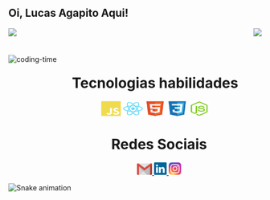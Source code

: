 ## Oi, Lucas Agapito Aqui!

<div>
  
  <img  height="180em" src="https://github-readme-stats.vercel.app/api?username=lucasagapitosilva&show_icons=true&theme=react&include_all_commits=true&count_private=true"/>
  <img align="right" height="180em" src="https://github-readme-stats.vercel.app/api/top-langs/?username=lucasagapitosilva&layout=compact&langs_count=16&theme=react"/>
</div>
<br>

<div  align="center"> 
  <div style="display: inline_block"><br>
    <img align="left" height="250" alt="coding-time" src="code.gif">
    <h1 align="center">Tecnologias habilidades</h1>
    <img align="center" height="30" width="40" alt="js-icon"  src="https://raw.githubusercontent.com/devicons/devicon/master/icons/javascript/javascript-plain.svg">
    <img align="center" height="30" width="40" alt="react-icon" src="https://raw.githubusercontent.com/devicons/devicon/master/icons/react/react-original.svg">
    <img align="center" height="30" width="40" alt="html-icon" src="https://raw.githubusercontent.com/devicons/devicon/master/icons/html5/html5-original.svg">
    <img align="center" height="30" width="40" alt="css-icon" src="https://raw.githubusercontent.com/devicons/devicon/master/icons/css3/css3-original.svg">
    <img align="center" height="30" width="40" alt="nodejs-icon" src="https://raw.githubusercontent.com/devicons/devicon/master/icons/nodejs/nodejs-original.svg">
   </div>
    
  
  <h1 align="center">Redes Sociais</h1>
    <a href = "mailto: lucasbezerra.rocinha@gmail.com">
      <img width="30" src="gmail.svg">
    </a>
    <a href = "https://www.linkedin.com/in/lucas-agapito-931744207/">
      <img width="25" src="linkedin.svg">
    </a>
    <a href = "https://www.instagram.com/luucasagapito/">
      <img width="25" src="instagram.png">
    </a>
</div>
  
![Snake animation](https://github.com/lucasagapitosilva/lucasagapitosilva/blob/output/github-contribution-grid-snake.svg)
